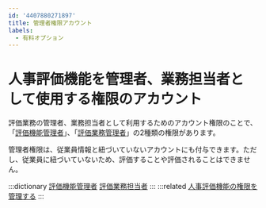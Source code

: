 ```yaml
---
id: '4407880271897'
title: 管理者権限アカウント
labels:
  - 有料オプション
---
```

# 人事評価機能を管理者、業務担当者として使用する権限のアカウント

評価業務の管理者、業務担当者として利用するためのアカウント権限のことで、「[評価機能管理者](https://knowledge.smarthr.jp/hc/ja/articles/4407872517913)」、「[評価業務管理者](https://knowledge.smarthr.jp/hc/ja/articles/4407874035481)」の2種類の権限があります。

管理者権限は、従業員情報と紐づいていないアカウントにも付与できます。ただし、従業員に紐づいていないため、評価することや評価されることはできません。

:::dictionary
[評価機能管理者](https://knowledge.smarthr.jp/hc/ja/articles/4407872517913)
[評価業務担当者](https://knowledge.smarthr.jp/hc/ja/articles/4407874035481)
:::
:::related
[人事評価機能の権限を管理する](https://knowledge.smarthr.jp/hc/ja/articles/4406940321049)
:::
